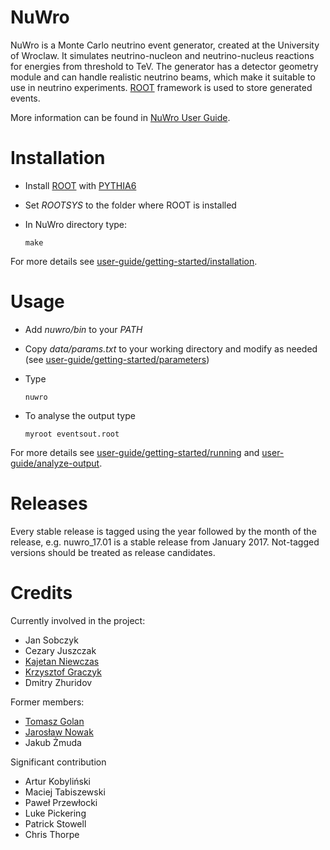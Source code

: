 # NuWro

NuWro is a Monte Carlo neutrino event generator, created at the University of Wroclaw. It simulates neutrino-nucleon and neutrino-nucleus reactions for energies from threshold to TeV. The generator has a detector geometry module and can handle realistic neutrino beams, which make it suitable to use in neutrino experiments. [ROOT](https://root.cern.ch/) framework is used to store generated events.

More information can be found in [NuWro User Guide](https://nuwro.github.io/user-guide/).

# Installation

* Install [ROOT](https://root.cern.ch/) with [PYTHIA6](https://pythia6.hepforge.org/)
* Set *ROOTSYS* to the folder where ROOT is installed
* In NuWro directory type:

  ```
  make
  ```

For more details see [user-guide/getting-started/installation](https://nuwro.github.io/user-guide/getting-started/installation/).

# Usage

* Add *nuwro/bin* to your *PATH*
* Copy *data/params.txt* to your working directory and modify as needed (see [user-guide/getting-started/parameters](https://nuwro.github.io/user-guide/getting-started/parameters/))
* Type

  ```
  nuwro
  ```

* To analyse the output type

  ```
  myroot eventsout.root
  ```

For more details see [user-guide/getting-started/running](https://nuwro.github.io/user-guide/getting-started/running/) and [user-guide/analyze-output](https://nuwro.github.io/user-guide/analyze-output/basics/).

# Releases

Every stable release is tagged using the year followed by the month of the release, e.g. nuwro_17.01 is a stable release from January 2017. Not-tagged versions should be treated as release candidates.

# Credits

Currently involved in the project:

* Jan Sobczyk
* Cezary Juszczak
* [Kajetan Niewczas](http://www.ift.uni.wroc.pl/~kniewczas/)
* [Krzysztof Graczyk](http://www.ift.uni.wroc.pl/~kgraczyk/)
* Dmitry Zhuridov

Former members:

* [Tomasz Golan](http://www.ift.uni.wroc.pl/~tgolan/)
* [Jarosław Nowak](http://www.lancaster.ac.uk/physics/about-us/people/jaroslaw-nowak)
* Jakub Żmuda

Significant contribution

* Artur Kobyliński
* Maciej Tabiszewski
* Paweł Przewłocki
* Luke Pickering
* Patrick Stowell
* Chris Thorpe
